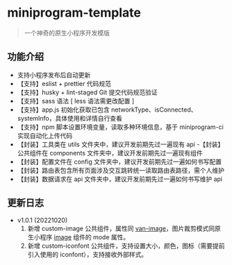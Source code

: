 # miniprogram-template

> 一个神奇的原生小程序开发模版

## 功能介绍

- 支持小程序发布后自动更新
- 【支持】eslist + prettier 代码规范
- 【支持】husky + lint-staged Git 提交代码规范验证
- 【支持】sass 语法 [ less 语法需更改配置 ]
- 【支持】app.js 初始化获取已包含 networkType、isConnected、systemInfo，具体使用和详情自行查看
- 【支持】npm 脚本设置环境变量，读取多种环境信息，基于 miniprogram-ci 实现自动化上传代码
- 【封装】工具类在 utils 文件夹中，建议开发前期先过一遍现有 api -【封装】公共组件在 components 文件夹中，建议开发前期先过一遍现有组件
- 【封装】配置文件在 config 文件夹中，建议开发前期先过一遍如何书写配置
- 【封装】路由表包含所有页面涉及交互跳转统一读取路由表路径，需个人维护
- 【封装】数据请求在 api 文件夹中，建议开发前期先过一遍如何书写维护 api

## 更新日志

- v1.0.1 (20221020)
  1. 新增 custom-image 公共组件，属性同 [van-image](https://vant-contrib.gitee.io/vant-weapp/#/image)，图片裁剪模式同原生小程序 [image](https://developers.weixin.qq.com/miniprogram/dev/component/image.html) 组件的 mode 属性。
  2. 新增 custom-iconfont 公共组件，支持设置大小，颜色，图标（需要提前引入使用的 iconfont），支持接收外部样式。
